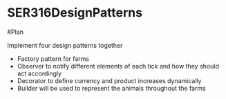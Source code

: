 # SER316DesignPatterns



#Plan


Implement four design patterns together
- Factory pattern for farms
- Observer to notify different elements of each tick and how they should act accordingly
- Decorator to define currency and product increases dynamically
- Builder will be used to represent the animals throughout the farms
